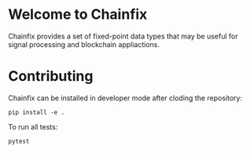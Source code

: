 # Welcome to Chainfix

Chainfix provides a set of fixed-point data types that may be useful for signal processing and blockchain appliactions.


# Contributing

Chainfix can be installed in developer mode after cloding the repository:

```shell
pip install -e .
```

To run all tests:

```shell
pytest
```






